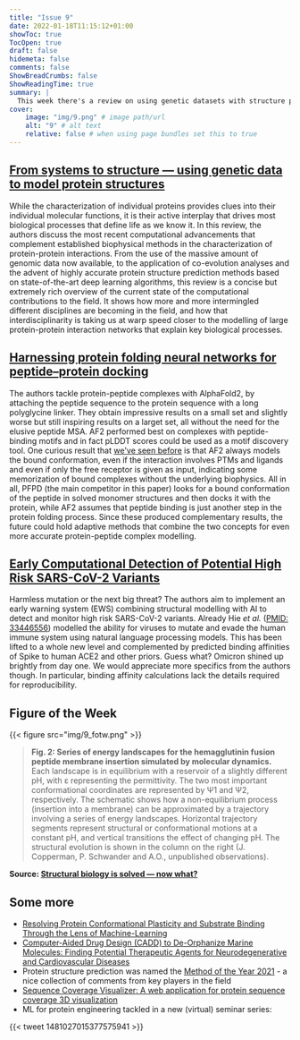 ```yaml
---
title: "Issue 9"
date: 2022-01-18T11:15:12+01:00
showToc: true
TocOpen: true
draft: false
hidemeta: false
comments: false
ShowBreadCrumbs: false
ShowReadingTime: true
summary: |
  This week there's a review on using genetic datasets with structure prediction, modeling peptide-protein complexes, and finding the next scary COVID variant
cover:
    image: "img/9.png" # image path/url
    alt: "9" # alt text
    relative: false # when using page bundles set this to true
---
```


## [From systems to structure — using genetic data to model protein structures](https://doi.org/10.1038/s41576-021-00441-w)
While the characterization of individual proteins provides clues into their individual molecular functions, it is their active interplay that drives most biological processes that define life as we know it. In this review, the authors discuss the most recent computational advancements that complement established biophysical methods in the characterization of protein-protein interactions. From the use of the massive amount of genomic data now available, to the application of co-evolution analyses and the advent of highly accurate protein structure prediction methods based on state-of-the-art deep learning algorithms, this review is a concise but extremely rich overview of the current state of the computational contributions to the field. It shows how more and more intermingled different disciplines are becoming in the field, and how that interdisciplinarity is taking us at warp speed closer to the modelling of large protein-protein interaction networks that explain key biological processes.

## [Harnessing protein folding neural networks for peptide–protein docking](https://doi.org/10.1038/s41467-021-27838-9)
The authors tackle protein-peptide complexes with AlphaFold2, by attaching the peptide sequence to the protein sequence with a long polyglycine linker. They obtain impressive results on a small set and slightly worse but still inspiring results on a larget set, all without the need for the elusive peptide MSA. AF2 performed best on complexes with peptide-binding motifs and in fact pLDDT scores could be used as a motif discovery tool. One curious result that [we've seen before](https://folded-weekly.netlify.app/posts/1/#impact-of-protein-conformational-diversity-on-alphafold-predictionshttpsdoiorg10110120211027466189) is that AF2 always models the bound conformation, even if the interaction involves PTMs and ligands and even if only the free receptor is given as input, indicating some memorization of bound complexes without the underlying biophysics. All in all, PFPD (the main competitor in this paper) looks for a bound conformation of the peptide in solved monomer structures and then docks it with the protein, while AF2 assumes that peptide binding is just another step in the protein folding process. Since these produced complementary results, the future could hold adaptive methods that combine the two concepts for even more accurate protein-peptide complex modelling.

## [Early Computational Detection of Potential High Risk SARS-CoV-2 Variants](https://doi.org/10.1101/2021.12.24.474095)
Harmless mutation or the next big threat? The authors aim to implement an early warning system (EWS) combining structural modelling with AI to detect and monitor high risk SARS-CoV-2 variants. Already Hie *et al.* ([PMID: 33446556](https://pubmed.ncbi.nlm.nih.gov/33446556/)) modelled the ability for viruses to mutate and evade the human immune system using natural language processing models. This has been lifted to a whole new level and complemented by predicted binding affinities of Spike to human ACE2 and other priors. Guess what? Omicron shined up brightly from day one. We would appreciate more specifics from the authors though. In particular, binding affinity calculations lack the details required for reproducibility.

## Figure of the Week

{{< figure src="img/9_fotw.png" >}}

> **Fig. 2: Series of energy landscapes for the hemagglutinin fusion peptide membrane insertion simulated by molecular dynamics.**
> Each landscape is in equilibrium with a reservoir of a slightly different pH, with ε representing the permittivity. The two most important conformational coordinates are represented by Ψ1 and Ψ2, respectively. The schematic shows how a non-equilibrium process (insertion into a membrane) can be approximated by a trajectory involving a series of energy landscapes. Horizontal trajectory segments represent structural or conformational motions at a constant pH, and vertical transitions the effect of changing pH. The structural evolution is shown in the column on the right (J. Copperman, P. Schwander and A.O., unpublished observations).

**Source: [Structural biology is solved — now what?](https://www.nature.com/articles/s41592-021-01357-3)**

## Some more
- [Resolving Protein Conformational Plasticity and Substrate Binding Through the Lens of Machine-Learning](https://doi.org/10.1101/2022.01.07.475334)
- [Computer-Aided Drug Design (CADD) to De-Orphanize Marine Molecules: Finding Potential Therapeutic Agents for Neurodegenerative and Cardiovascular Diseases](https://doi.org/10.3390/md20010053)
- Protein structure prediction was named the [Method of the Year 2021](https://www.nature.com/collections/dfejabhghd) - a nice collection of comments from key players in the field
- [Sequence Coverage Visualizer: A web application for protein sequence coverage 3D visualization](https://doi.org/10.1101/2022.01.12.476109)
- ML for protein engineering tackled in a new (virtual) seminar series:

{{< tweet 1481027015377575941 >}}